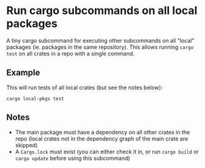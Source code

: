 # Run cargo subcommands on all local packages

A tiny cargo subcommand for executing other subcommands on all "local" packages (ie. packages in the same repository). This allows running `cargo test` on all crates in a repo with a single command.

## Example

This will run tests of all local crates (but see the notes below):
```
cargo local-pkgs test
```

## Notes

* The main package must have a dependency on all other crates in the repo (local crates not in the dependency graph of the main crate are skipped)
* A `Cargo.lock` must exist (you can either check it in, or run `cargo build` or `cargo update` before using this subcommand)
